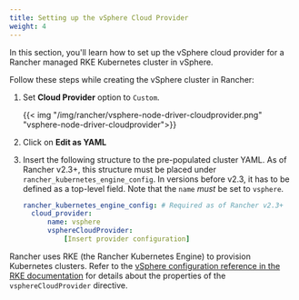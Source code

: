 ```yaml
---
title: Setting up the vSphere Cloud Provider
weight: 4
---
```


In this section, you'll learn how to set up the vSphere cloud provider for a Rancher managed RKE Kubernetes cluster in vSphere.

Follow these steps while creating the vSphere cluster in Rancher:

1. Set **Cloud Provider** option to `Custom`.

    {{< img "/img/rancher/vsphere-node-driver-cloudprovider.png" "vsphere-node-driver-cloudprovider">}}

1. Click on **Edit as YAML**
1. Insert the following structure to the pre-populated cluster YAML. As of Rancher v2.3+, this structure must be placed under `rancher_kubernetes_engine_config`. In versions before v2.3, it has to be defined as a top-level field. Note that the `name` *must* be set to `vsphere`. 

    ```yaml
    rancher_kubernetes_engine_config: # Required as of Rancher v2.3+
      cloud_provider:
          name: vsphere
          vsphereCloudProvider:
              [Insert provider configuration]
    ```

Rancher uses RKE (the Rancher Kubernetes Engine) to provision Kubernetes clusters. Refer to the [vSphere configuration reference in the RKE documentation](./rke/latest/en/config-options/cloud-providers/vsphere/config-reference.md) for details about the properties of the `vsphereCloudProvider` directive.